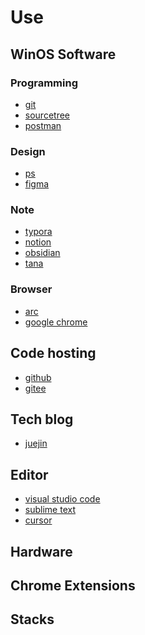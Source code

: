 # Use

## WinOS Software

### Programming

- [git]()
- [sourcetree](https://www.sourcetreeapp.com/)
- [postman]()

### Design

- [ps]()
- [figma]()

### Note

- [typora]()
- [notion]()
- [obsidian]()
- [tana]()

### Browser

- [arc]()
- [google chrome]()

## Code hosting

- [github]()
- [gitee]()

## Tech blog

- [juejin]()


## Editor

- [visual studio code](https://code.visualstudio.com/) 
- [sublime text](https://www.sublimetext.com/)
- [cursor](https://www.cursor.com/)

## Hardware


## Chrome Extensions

## Stacks


